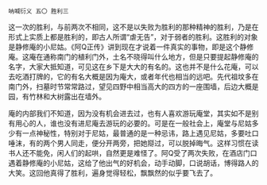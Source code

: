     呐喊衍义 五〇 胜利三 

   这一次的胜利，与前两次不相同，这不是以失败为胜利的那种精神的胜利，乃是在形式上实质上都是胜利的，即古人所谓“虐无告”，对于弱者的胜利。这胜利的对象是静修庵的小尼姑。《阿Q正传》讲到现在才说着一件真实的事物，即是这个静修庵。这庵在通称南门的植利门外，土名不晓得叫什么地方，但是只要提起静修庵的名字，大家大抵知道，可见这在乡下是大大的有名的。这也并不是什么花庵，可以去吃酒打牌的，它的有名大概是因为庵大，或者年代也相当的远吧。先代祖坟多在南门外，扫墓时节常常路过，望见四野中相当高大的四方的一座围墙，后边大概是园，有竹林和大树露出在墙外。

   庵的内部我们不知道，因为没有机会进去过，也有人喜欢游玩庵堂，其实如不是别有用心的人，谁也没有进尼庵去游玩的必要的。可是在一般社会上，庵堂与尼姑多少有一点神秘性，特别对于尼姑，最普通的是一种忌讳，路上遇见尼姑，多要吐口唾沫，有的两个男人同走，便分开两旁，把她搿过，可以脱掉晦气。这样习惯在读书人还不能免，闲人们的起哄，自然更是难怪了。阿Q受了两次失败，在酒店门口遇着静修庵的小尼姑，这给了他出气的好机会，动手动脚，口说胡话，博得路人的大笑。这回他真得了胜利，遍身觉得轻松，飘飘然的似乎要飞去了。

